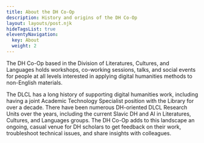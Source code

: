 ```yaml
---
title: About the DH Co-Op
description: History and origins of the DH Co-Op
layout: layouts/post.njk
hideTagsList: true
eleventyNavigation:
  key: About
  weight: 2
---
```


The DH Co-Op based in the Division of Literatures, Cultures, and Languages holds workshops, co-working sessions, talks, and social events for people at all levels interested in applying digital humanities methods to non-English materials.

The DLCL has a long history of supporting digital humanities work, including having a joint Academic Technology Specialist position with the Library for over a decade. There have been numerous DH-oriented DLCL Research Units over the years, including the current Slavic DH and AI in Literatures, Cultures, and Languages groups. The DH Co-Op adds to this landscape an ongoing, casual venue for DH scholars to get feedback on their work, troubleshoot technical issues, and share insights with colleagues.
